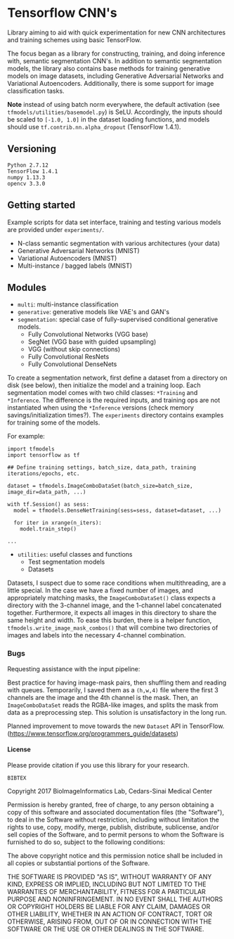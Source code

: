 # Tensorflow CNN's
Library aiming to aid with quick experimentation for new CNN architectures and training schemes using basic TensorFlow.

The focus began as a library for constructing, training, and doing inference with, semantic segmentation CNN's.
In addition to semantic segmentation models, the library also contains base methods for training generative models on image datasets, including Generative Adversarial Networks and Variational Autoencoders.
Additionally, there is some support for image classification tasks.

**Note** instead of using batch norm everywhere, the default activation (see `tfmodels/utilities/basemodel.py`) is SeLU. Accordingly, the inputs should be scaled to `[-1.0, 1.0]` in the dataset loading functions, and models should use `tf.contrib.nn.alpha_dropout` (TensorFlow 1.4.1).

## Versioning
```
Python 2.7.12
TensorFlow 1.4.1
numpy 1.13.3
opencv 3.3.0
```

## Getting started
Example scripts for data set interface, training and testing various models are provided under `experiments/`.
- N-class semantic segmentation with various architectures (your data)
- Generative Adversarial Networks (MNIST)
- Variational Autoencoders (MNIST)
- Multi-instance / bagged labels (MNIST)


## Modules
- `multi`: multi-instance classification
- `generative`: generative models like VAE's and GAN's
- `segmentation`: special case of fully-supervised conditional generative models.
  - Fully Convolutional Networks (VGG base)
  - SegNet (VGG base with guided upsampling)
  - VGG (without skip connections)
  - Fully Convolutional ResNets
  - Fully Convolutional DenseNets

To create a segmentation network, first define a dataset from a directory on disk (see below), then initialize the model and a training loop.
Each segmentation model comes with two child classes: `*Training` and `*Inference`.
The difference is the required inputs, and training ops are not instantiated when using the `*Inference` versions (check memory savings/initialization times?).
The `experiments` directory contains examples for training some of the models.

For example:

```
import tfmodels
import tensorflow as tf

## Define training settings, batch_size, data_path, training iterations/epochs, etc.

dataset = tfmodels.ImageComboDataSet(batch_size=batch_size, image_dir=data_path, ...)

with tf.Session() as sess:
  model = tfmodels.DenseNetTraining(sess=sess, dataset=dataset, ...)

  for iter in xrange(n_iters):
    model.train_step()

...
```

- `utilities`: useful classes and functions
  - Test segmentation models
  - Datasets

Datasets, I suspect due to some race conditions when multithreading, are a little special.
In the case we have a fixed number of images, and appropriately matching masks, the `ImageComboDataSet()` class expects a directory with the 3-channel image, and the 1-channel label concatenated together.
Furthermore, it expects all images in this directory to share the same height and width.
To ease this burden, there is a helper function, `tfmodels.write_image_mask_combos()` that will combine two directories of images and labels into the necessary 4-channel combination.


### Bugs
Requesting assistance with the input pipeline:

Best practice for having image-mask pairs, then shuffling them and reading with queues. Temporarily, I saved them as a `(h,w,4)` file where the first 3 channels are the image and the 4th channel is the mask. Then, an `ImageComboDataSet` reads the RGBA-like images, and splits the mask from data as a preprocessing step. This solution is unsatisfactory in the long run.

Planned improvement to move towards the new `Dataset` API in TensorFlow. (https://www.tensorflow.org/programmers_guide/datasets)

#### License
Please provide citation if you use this library for your research.

```
BIBTEX
```

Copyright 2017 BioImageInformatics Lab, Cedars-Sinai Medical Center

Permission is hereby granted, free of charge, to any person obtaining a copy of this software and associated documentation files (the "Software"), to deal in the Software without restriction, including without limitation the rights to use, copy, modify, merge, publish, distribute, sublicense, and/or sell copies of the Software, and to permit persons to whom the Software is furnished to do so, subject to the following conditions:

The above copyright notice and this permission notice shall be included in all copies or substantial portions of the Software.

THE SOFTWARE IS PROVIDED "AS IS", WITHOUT WARRANTY OF ANY KIND, EXPRESS OR IMPLIED, INCLUDING BUT NOT LIMITED TO THE WARRANTIES OF MERCHANTABILITY, FITNESS FOR A PARTICULAR PURPOSE AND NONINFRINGEMENT. IN NO EVENT SHALL THE AUTHORS OR COPYRIGHT HOLDERS BE LIABLE FOR ANY CLAIM, DAMAGES OR OTHER LIABILITY, WHETHER IN AN ACTION OF CONTRACT, TORT OR OTHERWISE, ARISING FROM, OUT OF OR IN CONNECTION WITH THE SOFTWARE OR THE USE OR OTHER DEALINGS IN THE SOFTWARE.
